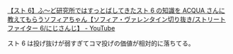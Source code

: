 [【スト 6】ふ～ど研究所ではすっとばしてきたスト 6 の知識を ACQUA さんに教えてもらうソフィアちゃん【ソフィア・ヴァレンタイン切り抜き/ストリートファイター 6/にじさんじ】 - YouTube](https://youtu.be/agygi7EK3PQ?si=38zjBZ04hnhaFKw9)

スト 6 は投げ抜けが弱すぎてコマ投げの価値が相対的に落ちてる。
